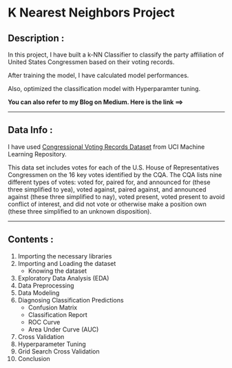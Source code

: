 # K Nearest Neighbors Project

## Description :
In this project, I have built a k-NN Classifier to classify the party affiliation of United States Congressmen based on their voting records.

After training the model, I have calculated model performances.

Also, optimized the classification model with Hyperparamter tuning.

**You can also refer to my Blog on Medium. Here is the link ==>** [](https://python.plainenglish.io/implementation-of-a-k-nearest-neighbors-model-with-python-85ad4b8d64e7)

---
## Data Info :
I have used [Congressional Voting Records Dataset](https://archive.ics.uci.edu/ml/datasets/congressional+voting+records) from UCI Machine Learning Repository.

This data set includes votes for each of the U.S. House of Representatives Congressmen on the 16 key votes identified by the CQA. The CQA lists nine different types of votes: voted for, paired for, and announced for (these three simplified to yea), voted against, paired against, and announced against (these three simplified to nay), voted present, voted present to avoid conflict of interest, and did not vote or otherwise make a position own (these three simplified to an unknown disposition).

---
## Contents :
1. Importing the necessary libraries
2. Importing and Loading the dataset
    - Knowing the dataset
3. Exploratory Data Analysis (EDA)
4. Data Preprocessing
5. Data Modeling
6. Diagnosing Classification Predictions
    - Confusion Matrix
    - Classification Report
    - ROC Curve
    - Area Under Curve (AUC)
7. Cross Validation
8. Hyperparameter Tuning
9. Grid Search Cross Validation
10. Conclusion
